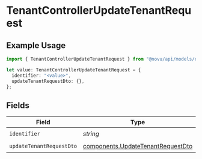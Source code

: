 # TenantControllerUpdateTenantRequest

## Example Usage

```typescript
import { TenantControllerUpdateTenantRequest } from "@novu/api/models/operations";

let value: TenantControllerUpdateTenantRequest = {
  identifier: "<value>",
  updateTenantRequestDto: {},
};
```

## Fields

| Field                                                                                  | Type                                                                                   | Required                                                                               | Description                                                                            |
| -------------------------------------------------------------------------------------- | -------------------------------------------------------------------------------------- | -------------------------------------------------------------------------------------- | -------------------------------------------------------------------------------------- |
| `identifier`                                                                           | *string*                                                                               | :heavy_check_mark:                                                                     | N/A                                                                                    |
| `updateTenantRequestDto`                                                               | [components.UpdateTenantRequestDto](../../models/components/updatetenantrequestdto.md) | :heavy_check_mark:                                                                     | N/A                                                                                    |